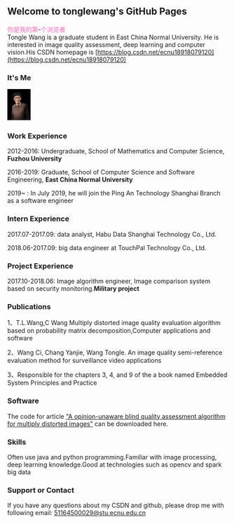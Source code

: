 ## Welcome to tonglewang's GitHub Pages

<script language=JavaScript><!--var caution = falsefunction setCookie(name, value, expires, path, domain, secure){var curCookie = name + "=" + escape(value) +((expires) ? "; expires=" + expires.toGMTString() : "") +((path) ? "; path=" + path : "") +((domain) ? "; domain=" + domain : "") +((secure) ? "; secure" : "")if (!caution || (name + "=" + escape(value)).length<= 4000)document.cookie = curCookieelseif (confirm("Cookie exceeds 4KB and will be cut!"))document.cookie = curCookie}function getCookie(name) {var prefix = name + "="var cookieStartIndex = document.cookie.indexOf(prefix)if (cookieStartIndex == -1)return nullvar cookieEndIndex = document.cookie.indexOf(";", cookieStartIndex+ prefix.length)if (cookieEndIndex == -1)cookieEndIndex = document.cookie.lengthreturn unescape(document.cookie.substring(cookieStartIndex +prefix.length, cookieEndIndex))}function deleteCookie(name, path, domain) {if (getCookie(name)) {document.cookie = name + "=" +((path) ? "; path=" + path : "") +((domain) ? "; domain=" + domain : "") +"; expires=Thu, 01-Jan-70 00:00:01 GMT"}}function fixDate(date) {var base = new Date(0)var skew = base.getTime()if (skew > 0)date.setTime(date.getTime() - skew)}var now = new Date()fixDate(now)now.setTime(now.getTime() + 365 * 24 * 60 * 60 * 1000)var visits = getCookie("counter")if (!visits)visits = 1elsevisits = parseInt(visits) + 1setCookie("counter", visits, now)document.write("您是第" + visits + "位访问本专题的！")// --></script>

<script src="https://cdn1.lncld.net/static/js/av-mini-0.6.10.js"></script>
<script src="http://jerry-cdn.b0.upaiyun.com/hit-kounter/hit-kounter-lc-0.2.0.js"></script>
<nobr><font color="Hotpink">你是我的第</font><span data-hk-page="current">-</span><font color="Hotpink">个浏览者</font></nobr>  
Tongle Wang is a graduate student in East China Normal University. He is interested in image quality assessment, deep learning and computer vision.His CSDN homepage is [https://blog.csdn.net/ecnu18918079120](https://blog.csdn.net/ecnu18918079120)

### It's Me
<img src="/itsme.jpg"  height="71" width="53">

### Work Experience
2012-2016: Undergraduate, School of Mathematics and Computer Science, **Fuzhou University**

2016-2019: Graduate, School of Computer Science and Software Engineering, **East China Normal University**

2019~    : In July 2019, he will join the Ping An Technology Shanghai Branch as a software engineer

### Intern Experience
2017.07-2017.09: data analyst, Habu Data Shanghai Technology Co., Ltd.

2018.06-2017.09: big data engineer at TouchPal Technology Co., Ltd.

### Project Experience
2017.10-2018.06: Image algorithm engineer, Image comparison system based on security monitoring.**Military project**

### Publications
1、T.L.Wang,C Wang Multiply distorted image quality evaluation algorithm based on probability matrix decomposition,Computer applications and software

2、Wang Ci, Chang Yanjie, Wang Tongle. An image quality semi-reference evaluation method for surveillance video applications

3、Responsible for the chapters 3, 4, and 9 of the a book named Embedded System Principles and Practice

### Software
The code for article ["A opinion-unaware blind quality assessment algorithm for multiply distorted images"](https://github.com/tonglewang/Electronics-Letters_code) can be downloaded here.
### Skills
Often use java and python programming.Familiar with image processing, deep learning knowledge.Good at technologies such as opencv and spark big data

### Support or Contact
If you have any questions about my CSDN and github, please drop me with following email:
51164500029@stu.ecnu.edu.cn
